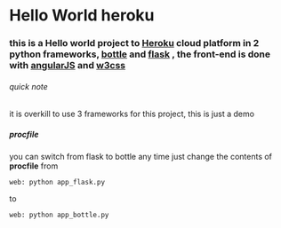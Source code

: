 # Hello World heroku
### this is a Hello world project to [Heroku](https://heroku.com) cloud platform in 2 python frameworks, [bottle](http://bottlepy.org) and [flask](http://flask.pocoo.org) , the front-end is done with [angularJS](https://angularjs.org/) and [w3css](https://www.w3schools.com/w3css/)
###### quick note
it is overkill to use 3 frameworks for this project, this is just a demo
##### procfile
you can switch from flask to bottle any time 
just change the contents of __procfile__ from 

    web: python app_flask.py
    
to
     
    web: python app_bottle.py
